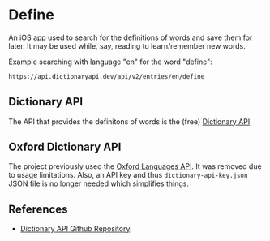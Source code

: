 # Define

An iOS app used to search for the definitions of words and save them for later.
It may be used while, say, reading to learn/remember new words.

Example searching with language "en" for the word "define":
```txt
https://api.dictionaryapi.dev/api/v2/entries/en/define
```

## Dictionary API

The API that provides the definitons of words is the (free) [Dictionary API](https://dictionaryapi.dev/).

## Oxford Dictionary API

The project previously used the [Oxford Languages API](https://developer.oxforddictionaries.com/).
It was removed due to usage limitations. 
Also, an API key and thus `dictionary-api-key.json` JSON file is no longer needed which simplifies things.

## References 

* [Dictionary API Github Repository](https://github.com/meetDeveloper/freeDictionaryAPI).
